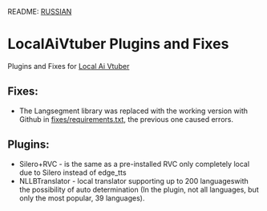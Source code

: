 README: [RUSSIAN](README.md)
# LocalAiVtuber Plugins and Fixes
Plugins and Fixes for [Local Ai Vtuber](https://github.com/0Xiaohei0/LocalAIVtuber)


## Fixes:
- The Langsegment library was replaced with the working version with Github in [fixes/requirements.txt](fixes/requirements.txt), the previous one caused errors.

## Plugins:
- Silero+RVC - is the same as a pre-installed RVC only completely local due to Silero instead of edge_tts
- NLLBTranslator - local translator supporting up to 200 languages ​​with the possibility of auto determination (In the plugin, not all languages, but only the most popular, 39 languages).

